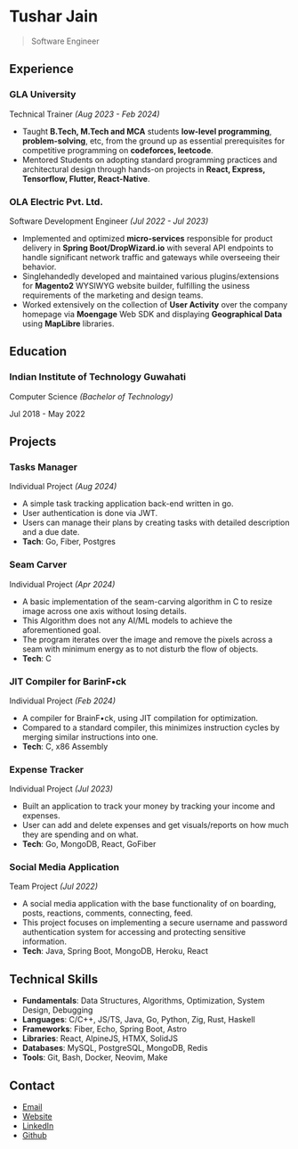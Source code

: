 # Tushar Jain

> Software Engineer

## Experience

### GLA University

Technical Trainer _(Aug 2023 - Feb 2024)_

-   Taught **B.Tech, M.Tech and MCA** students **low-level programming**, **problem-solving**, etc, from the ground up as essential prerequisites for competitive programming on **codeforces, leetcode**.
-   Mentored Students on adopting standard programming practices and architectural design through hands-on projects in **React, Express, Tensorflow, Flutter, React-Native**.

### OLA Electric Pvt&period; Ltd&period;

Software Development Engineer _(Jul 2022 - Jul 2023)_

-   Implemented and optimized **micro-services** responsible for product delivery in **Spring Boot/DropWizard.io** with several API endpoints to handle significant network traffic and gateways while overseeing their behavior.
-   Singlehandedly developed and maintained various plugins/extensions for **Magento2** WYSIWYG website builder, fulfilling the usiness requirements of the marketing and design teams.
-   Worked extensively on the collection of **User Activity** over the company homepage via **Moengage** Web SDK and displaying **Geographical Data** using **MapLibre** libraries.

## Education

### Indian Institute of Technology Guwahati

Computer Science _(Bachelor of Technology)_

Jul 2018 - May 2022

## Projects

### Tasks Manager

Individual Project _(Aug 2024)_

-   A simple task tracking application back-end written in go.
-   User authentication is done via JWT.
-   Users can manage their plans by creating tasks with detailed description and a due date.
-   **Tach**: Go, Fiber, Postgres

### Seam Carver

Individual Project _(Apr 2024)_

-   A basic implementation of the seam-carving algorithm in C to resize image across one axis without losing details.
-   This Algorithm does not any AI/ML models to achieve the aforementioned goal.
-   The program iterates over the image and remove the pixels across a seam with minimum energy as to not disturb the flow of objects.
-   **Tech**: C

### JIT Compiler for BarinF&bullet;ck

Individual Project _(Feb 2024)_

-   A compiler for BrainF&bullet;ck, using JIT compilation for optimization.
-   Compared to a standard compiler, this minimizes instruction cycles by merging similar instructions into one.
-   **Tech**: C, x86 Assembly

### Expense Tracker

Individual Project _(Jul 2023)_

-   Built an application to track your money by tracking your income and expenses.
-   User can add and delete expenses and get visuals/reports on how much they are spending and on what.
-   **Tech**: Go, MongoDB, React, GoFiber

### Social Media Application

Team Project _(Jul 2022)_

-   A social media application with the base functionality of on boarding, posts, reactions, comments, connecting, feed.
-   This project focuses on implementing a secure username and password authentication system for accessing and protecting sensitive information.
-   **Tech**: Java, Spring Boot, MongoDB, Heroku, React

## Technical Skills

-   **Fundamentals**: Data Structures, Algorithms, Optimization, System Design, Debugging
-   **Languages**: C/C++, JS/TS, Java, Go, Python, Zig, Rust, Haskell
-   **Frameworks**: Fiber, Echo, Spring Boot, Astro
-   **Libraries**: React, AlpineJS, HTMX, SolidJS
-   **Databases**: MySQL, PostgreSQL, MongoDB, Redis
-   **Tools**: Git, Bash, Docker, Neovim, Make

## Contact

-   [Email](tushar01.tjdsk@gmail.com)
-   [Website](https://xenitane.github.io)
-   [LinkedIn](https://www.linkedin.com/in/xenitane)
-   [Github](https://www.github.com/xenitne)
